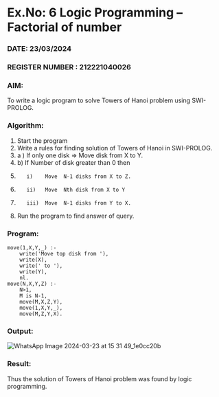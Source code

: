 # Ex.No: 6   Logic Programming – Factorial of number   
### DATE: 23/03/2024                                                                            
### REGISTER NUMBER : 212221040026
### AIM: 
To  write  a logic program  to solve Towers of Hanoi problem  using SWI-PROLOG. 
### Algorithm:
1. Start the program
2.  Write a rules for finding solution of Towers of Hanoi in SWI-PROLOG.
3.  a )	If only one disk  => Move disk from X to Y.
4.  b)	If Number of disk greater than 0 then
5.        i)	Move  N-1 disks from X to Z.
6.        ii)	Move  Nth disk from X to Y
7.        iii)	Move  N-1 disks from Y to X.
8. Run the program  to find answer of  query.

### Program:
```
move(1,X,Y,_) :-  
    write('Move top disk from '), 
    write(X), 
    write(' to '), 
    write(Y), 
    nl. 
move(N,X,Y,Z) :- 
    N>1, 
    M is N-1, 
    move(M,X,Z,Y), 
    move(1,X,Y,_), 
    move(M,Z,Y,X).
```

### Output:

![WhatsApp Image 2024-03-23 at 15 31 49_1e0cc20b](https://github.com/snoopydj911/AI_Lab_2023-24/assets/122033587/8a319588-3eac-4e60-b062-562fcb48b1c9)


### Result:
Thus the solution of Towers of Hanoi problem was found by logic programming.
